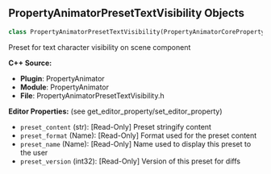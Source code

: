 ## PropertyAnimatorPresetTextVisibility Objects

```python
class PropertyAnimatorPresetTextVisibility(PropertyAnimatorCorePropertyPreset)
```

Preset for text character visibility on scene component

**C++ Source:**

- **Plugin**: PropertyAnimator
- **Module**: PropertyAnimator
- **File**: PropertyAnimatorPresetTextVisibility.h

**Editor Properties:** (see get_editor_property/set_editor_property)

- ``preset_content`` (str):  [Read-Only] Preset stringify content
- ``preset_format`` (Name):  [Read-Only] Format used for the preset content
- ``preset_name`` (Name):  [Read-Only] Name used to display this preset to the user
- ``preset_version`` (int32):  [Read-Only] Version of this preset for diffs

<a id="unreal.PropertyAnimatorPresetVisibility"></a>